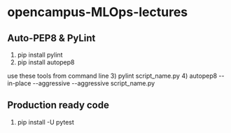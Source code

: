 # opencampus-MLOps-lectures

## Auto-PEP8 & PyLint

1. pip install pylint
2. pip install autopep8

use these tools from command line 3) pylint script_name.py 4) autopep8 --in-place --aggressive --aggressive script_name.py

## Production ready code

1. pip install -U pytest
